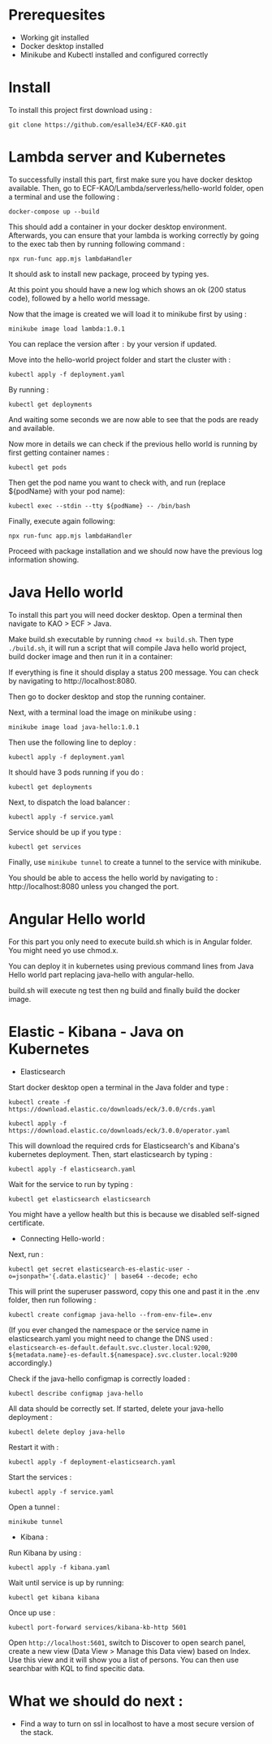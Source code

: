 # Prerequesites

- Working git installed
- Docker desktop installed
- Minikube and Kubectl installed and configured correctly

# Install

To install this project first download using :

`git clone https://github.com/esalle34/ECF-KAO.git`

# Lambda server and Kubernetes

To successfully install this part, first make sure you have docker desktop available.
Then, go to ECF-KAO/Lambda/serverless/hello-world folder, open a terminal and use the following :

`docker-compose up --build`

This should add a container in your docker desktop environment.
Afterwards, you can ensure that your lambda is working correctly by going to the exec tab then by running following command :

`npx run-func app.mjs lambdaHandler`

It should ask to install new package, proceed by typing yes.

At this point you should have a new log which shows an ok (200 status code), followed by a hello world message.

Now that the image is created we will load it to minikube first by using :

`minikube image load lambda:1.0.1`

You can replace the version after `:` by your version if updated.

Move into the hello-world project folder and start the cluster with :

`kubectl apply -f deployment.yaml`

By running :

`kubectl get deployments`

And waiting some seconds we are now able to see that the pods are ready and available.

Now more in details we can check if the previous hello world is running by first getting container names :

`kubectl get pods`

Then get the pod name you want to check with, and run (replace ${podName} with your pod name):

`kubectl exec --stdin --tty ${podName} -- /bin/bash`

Finally, execute again following:

`npx run-func app.mjs lambdaHandler`

Proceed with package installation and we should now have the previous log information showing.

# Java Hello world

To install this part you will need docker desktop.
Open a terminal then navigate to KAO > ECF > Java.

Make build.sh executable by running `chmod +x build.sh`.
Then type `./build.sh`, it will run a script that will compile Java hello world project, build docker image and then run it in a container:

If everything is fine it should display a status 200 message. You can check by navigating to http://localhost:8080.

Then go to docker desktop and stop the running container.

Next, with a terminal load the image on minikube using :

`minikube image load java-hello:1.0.1`

Then use the following line to deploy :

`kubectl apply -f deployment.yaml`

It should have 3 pods running if you do :

`kubectl get deployments`

Next, to dispatch the load balancer :

`kubectl apply -f service.yaml`

Service should be up if you type :

`kubectl get services`

Finally, use `minikube tunnel` to create a tunnel to the service with minikube.

You should be able to access the hello world by navigating to : http://localhost:8080 unless you changed the port.

# Angular Hello world

For this part you only need to execute build.sh which is in Angular folder. You might need yo use chmod.x.

You can deploy it in kubernetes using previous command lines from Java Hello world part replacing java-hello with angular-hello.

build.sh will execute ng test then ng build and finally build the docker image.

# Elastic - Kibana - Java on Kubernetes

- Elasticsearch

Start docker desktop open a terminal in the Java folder and type :

`kubectl create -f https://download.elastic.co/downloads/eck/3.0.0/crds.yaml`

`kubectl apply -f https://download.elastic.co/downloads/eck/3.0.0/operator.yaml`

This will download the required crds for Elasticsearch's and Kibana's kubernetes deployment.
Then, start elasticsearch by typing :

`kubectl apply -f elasticsearch.yaml`

Wait for the service to run by typing :

`kubectl get elasticsearch elasticsearch`

You might have a yellow health but this is because we disabled self-signed certificate.

- Connecting Hello-world :

Next, run :

`kubectl get secret elasticsearch-es-elastic-user -o=jsonpath='{.data.elastic}' | base64 --decode; echo `

This will print the superuser password, copy this one and past it in the .env folder, then run following :

`kubectl create configmap java-hello --from-env-file=.env`

(If you ever changed the namespace or the service name in elasticsearch.yaml you might need to change the DNS used :
`elasticsearch-es-default.default.svc.cluster.local:9200`, `${metadata.name}-es-default.${namespace}.svc.cluster.local:9200` accordingly.)

Check if the java-hello configmap is correctly loaded :

`kubectl describe configmap java-hello`

All data should be correctly set.
If started, delete your java-hello deployment :

`kubectl delete deploy java-hello`

Restart it with :

`kubectl apply -f deployment-elasticsearch.yaml`

Start the services :

`kubectl apply -f service.yaml`

Open a tunnel :

`minikube tunnel`

- Kibana :

Run Kibana by using :

`kubectl apply -f kibana.yaml`

Wait until service is up by running:

`kubectl get kibana kibana`

Once up use :

`kubectl port-forward services/kibana-kb-http 5601`

Open `http://localhost:5601`, switch to Discover to open search panel, create a new view (Data View > Manage this Data view) based on Index. Use this view and it will show you a list of persons. You can then use searchbar with KQL to find specitic data.

# What we should do next :

- Find a way to turn on ssl in localhost to have a most secure version of the stack.